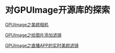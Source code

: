 # 对GPUImage开源库的探索

[GPUImage之美颜相机](./GPUImage之美颜相机.md)

[GPUImage之给图片添加滤镜](./GPUImage之给图片添加滤镜.md)

[GPUImage之直播APP的实时美颜滤镜](./GPUImage之直播APP的实时美颜滤镜.md)
